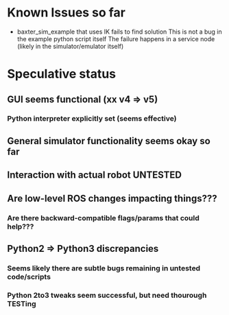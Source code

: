 # Known Issues so far

- baxter_sim_example that uses IK fails to find solution
    This is not a bug in the example python script itself
    The failure happens in a service node (likely in the simulator/emulator itself)


# Speculative status

## GUI seems functional (xx v4 => v5)
### Python interpreter explicitly set (seems effective)

## General simulator functionality seems okay so far

## Interaction with actual robot UNTESTED

## Are low-level ROS changes impacting things???
### Are there backward-compatible flags/params that could help???



## Python2 => Python3 discrepancies

### Seems likely there are subtle bugs remaining in untested code/scripts

### Python 2to3 tweaks seem successful, but need thourough TESTing


